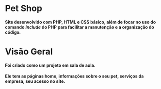 # Pet Shop
#### Site desenvolvido com PHP, HTML e CSS básico, além de focar no uso do comando ***include*** do PHP para facilitar a manutenção e a organização do código.

# Visão Geral
#### Foi criado como um projeto em sala de aula.
#### Ele tem as páginas home, informações sobre o seu pet, serviços da empresa, seu acesso no site.
